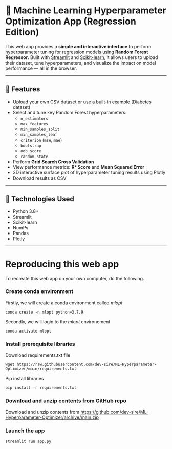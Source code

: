 # 🤖 Machine Learning Hyperparameter Optimization App (Regression Edition)

This web app provides a **simple and interactive interface** to perform hyperparameter tuning for regression models using **Random Forest Regressor**. Built with [Streamlit](https://streamlit.io/) and [Scikit-learn](https://scikit-learn.org/), it allows users to upload their dataset, tune hyperparameters, and visualize the impact on model performance — all in the browser.

---

## 📌 Features

- Upload your own CSV dataset or use a built-in example (Diabetes dataset)
- Select and tune key Random Forest hyperparameters:
  - `n_estimators`
  - `max_features`
  - `min_samples_split`
  - `min_samples_leaf`
  - `criterion` (`mse`, `mae`)
  - `bootstrap`
  - `oob_score`
  - `random_state`
- Perform **Grid Search Cross Validation**
- View performance metrics: **R² Score** and **Mean Squared Error**
- 3D interactive surface plot of hyperparameter tuning results using Plotly
- Download results as CSV

---

## 🧰 Technologies Used

- Python 3.8+
- Streamlit
- Scikit-learn
- NumPy
- Pandas
- Plotly

---

# Reproducing this web app
To recreate this web app on your own computer, do the following.

### Create conda environment
Firstly, we will create a conda environment called *mlopt*
```
conda create -n mlopt python=3.7.9
```
Secondly, we will login to the *mlopt* environement
```
conda activate mlopt
```
### Install prerequisite libraries

Download requirements.txt file

```
wget https://raw.githubusercontent.com/dev-sire/ML-Hyperparameter-Optimizer/main/requirements.txt

```

Pip install libraries
```
pip install -r requirements.txt
```

###  Download and unzip contents from GitHub repo

Download and unzip contents from https://github.com/dev-sire/ML-Hyperparameter-Optimizer/archive/main.zip

###  Launch the app

```
streamlit run app.py
```